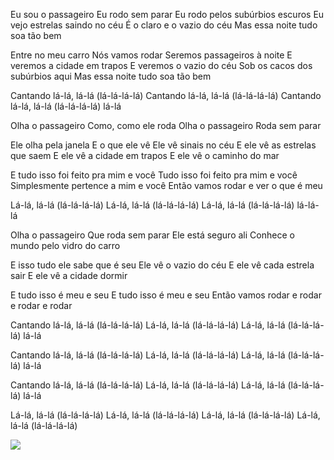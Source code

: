 Eu sou o passageiro
Eu rodo sem parar
Eu rodo pelos subúrbios escuros
Eu vejo estrelas saindo no céu
É o claro e o vazio do céu
Mas essa noite tudo soa tão bem

Entre no meu carro
Nós vamos rodar
Seremos passageiros à noite
E veremos a cidade em trapos
E veremos o vazio do céu
Sob os cacos dos subúrbios aqui
Mas essa noite tudo soa tão bem

Cantando lá-lá, lá-lá (lá-lá-lá-lá)
Cantando lá-lá, lá-lá (lá-lá-lá-lá)
Cantando lá-lá, lá-lá (lá-lá-lá-lá) lá-lá

Olha o passageiro
Como, como ele roda
Olha o passageiro
Roda sem parar

Ele olha pela janela
E o que ele vê
Ele vê sinais no céu
E ele vê as estrelas que saem
E ele vê a cidade em trapos
E ele vê o caminho do mar

E tudo isso foi feito pra mim e você
Tudo isso foi feito pra mim e você
Simplesmente pertence a mim e você
Então vamos rodar e ver o que é meu

Lá-lá, lá-lá (lá-lá-lá-lá)
Lá-lá, lá-lá (lá-lá-lá-lá)
Lá-lá, lá-lá (lá-lá-lá-lá) lá-lá-lá

Olha o passageiro
Que roda sem parar
Ele está seguro ali
Conhece o mundo pelo vidro do carro

E isso tudo ele sabe que é seu
Ele vê o vazio do céu
E ele vê cada estrela sair
E ele vê a cidade dormir

E tudo isso é meu e seu
E tudo isso é meu e seu
Então vamos rodar e rodar e rodar e rodar

Cantando lá-lá, lá-lá (lá-lá-lá-lá)
Lá-lá, lá-lá (lá-lá-lá-lá)
Lá-lá, lá-lá (lá-lá-lá-lá) lá-lá

Cantando lá-lá, lá-lá (lá-lá-lá-lá)
Lá-lá, lá-lá (lá-lá-lá-lá)
Lá-lá, lá-lá (lá-lá-lá-lá) lá-lá

Cantando lá-lá, lá-lá (lá-lá-lá-lá)
Lá-lá, lá-lá (lá-lá-lá-lá)
Lá-lá, lá-lá (lá-lá-lá-lá) lá-lá

Lá-lá, lá-lá (lá-lá-lá-lá)
Lá-lá, lá-lá (lá-lá-lá-lá)
Lá-lá, lá-lá (lá-lá-lá-lá)
Lá-lá, lá-lá (lá-lá-lá-lá)

![](https://external-content.duckduckgo.com/iu/?u=https%3A%2F%2Fi.scdn.co%2Fimage%2Fab67616d0000b273949362d1982c686085dea067&f=1&nofb=1&ipt=c036cccf8f79c314625e9f0b2d0a4f36580168028ab4b4f2f195b95ea9f41071)
